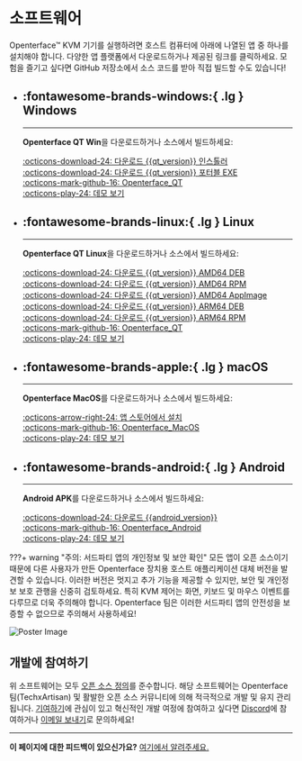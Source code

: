 # 소프트웨어

Openterface™ KVM 기기를 실행하려면 호스트 컴퓨터에 아래에 나열된 앱 중 하나를 설치해야 합니다. 다양한 앱 플랫폼에서 다운로드하거나 제공된 링크를 클릭하세요. 모험을 즐기고 싶다면 GitHub 저장소에서 소스 코드를 받아 직접 빌드할 수도 있습니다!

<div class="grid cards" markdown>

-   ## :fontawesome-brands-windows:{ .lg } __Windows__

    ---

    **Openterface QT Win**을 다운로드하거나 소스에서 빌드하세요:

    [:octicons-download-24: 다운로드 {{qt_version}} 인스톨러](https://github.com/TechxArtisanStudio/Openterface_QT/releases/download/{{qt_version}}/openterfaceQT.windows.amd64.installer.exe)  <br>
    [:octicons-download-24: 다운로드 {{qt_version}} 포터블 EXE](https://github.com/TechxArtisanStudio/Openterface_QT/releases/download/{{qt_version}}/openterfaceQT-portable.exe)  <br>
    [:octicons-mark-github-16: Openterface_QT](https://github.com/TechxArtisanStudio/Openterface_QT)  <br>
    [:octicons-play-24: 데모 보기](https://youtu.be/ERzpGtRvP2o?si=e9k402f0nxsD8o2j)

-   ## :fontawesome-brands-linux:{ .lg } __Linux__

    ---

    **Openterface QT Linux**을 다운로드하거나 소스에서 빌드하세요:

    [:octicons-download-24: 다운로드 {{qt_version}} AMD64 DEB](https://github.com/TechxArtisanStudio/Openterface_QT/releases/download/{{qt_version}}/openterfaceQT.linux.amd64.deb)  <br>
    [:octicons-download-24: 다운로드 {{qt_version}} AMD64 RPM](https://github.com/TechxArtisanStudio/Openterface_QT/releases/download/{{qt_version}}/openterfaceQT.linux.amd64.rpm)  <br>
    [:octicons-download-24: 다운로드 {{qt_version}} AMD64 AppImage](https://github.com/TechxArtisanStudio/Openterface_QT/releases/download/{{qt_version}}/openterfaceQT.linux.amd64.AppImage)  <br>
    [:octicons-download-24: 다운로드 {{qt_version}} ARM64 DEB](https://github.com/TechxArtisanStudio/Openterface_QT/releases/download/{{qt_version}}/openterfaceQT.linux.arm64.deb)  <br>
    [:octicons-download-24: 다운로드 {{qt_version}} ARM64 RPM](https://github.com/TechxArtisanStudio/Openterface_QT/releases/download/{{qt_version}}/openterfaceQT.linux.arm64.rpm)  <br>
    [:octicons-mark-github-16: Openterface_QT](https://github.com/TechxArtisanStudio/Openterface_QT)  <br>
    [:octicons-play-24: 데모 보기](https://youtu.be/_ScpI6TC0Pk?si=FSg7A2zmST8QbFec)

-   ## :fontawesome-brands-apple:{ .lg } __macOS__

    ---

    **Openterface MacOS**를 다운로드하거나 소스에서 빌드하세요:

    [:octicons-arrow-right-24: 앱 스토어에서 설치](/appstore) <br>
    [:octicons-mark-github-16: Openterface_MacOS](https://github.com/TechxArtisanStudio/Openterface_MacOS)  <br>
    [:octicons-play-24: 데모 보기](https://youtu.be/m7OpUem0zqY?si=tclfl0Jl77tmE6_e)

-   ## :fontawesome-brands-android:{ .lg } __Android__

    ---

    **Android APK**를 다운로드하거나 소스에서 빌드하세요:

    [:octicons-download-24: 다운로드 {{android_version}}](https://github.com/TechxArtisanStudio/Openterface_Android/releases/download/{{android_version}}/OpenterfaceAndroid-release.apk)  <br>
    [:octicons-mark-github-16: Openterface_Android](https://github.com/TechxArtisanStudio/Openterface_Android)  <br>
    [:octicons-play-24: 데모 보기](https://x.com/TechxArtisan/status/1825460088922071398)

</div>

???+ warning "주의: 서드파티 앱의 개인정보 및 보안 확인"
    모든 앱이 오픈 소스이기 때문에 다른 사용자가 만든 Openterface 장치용 호스트 애플리케이션 대체 버전을 발견할 수 있습니다. 이러한 버전은 멋지고 추가 기능을 제공할 수 있지만, 보안 및 개인정보 보호 관행을 신중히 검토하세요. 특히 KVM 제어는 화면, 키보드 및 마우스 이벤트를 다루므로 더욱 주의해야 합니다. Openterface 팀은 이러한 서드파티 앱의 안전성을 보증할 수 없으므로 주의해서 사용하세요!

<div class="container">
    <img src="https://assets.openterface.com/images/product/win_qt_app.webp" alt="Poster Image" class="poster-image-shadow" loading="lazy">
</div>

## 개발에 참여하기

위 소프트웨어는 모두 [오픈 소스 정의](/compliance)를 준수합니다. 해당 소프트웨어는 Openterface 팀(TechxArtisan) 및 활발한 오픈 소스 커뮤니티에 의해 적극적으로 개발 및 유지 관리됩니다. [기여하기](/contributing)에 관심이 있고 혁신적인 개발 여정에 참여하고 싶다면 [Discord](/discord)에 참여하거나 [이메일 보내기](mailto:info@openterface.com)로 문의하세요!

---

**이 페이지에 대한 피드백이 있으신가요?** [여기에서 알려주세요.](https://forms.gle/wmxoR2C1VdG36mT69)